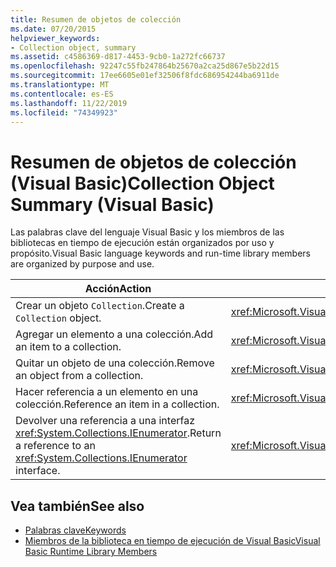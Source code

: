 ```yaml
---
title: Resumen de objetos de colección
ms.date: 07/20/2015
helpviewer_keywords:
- Collection object, summary
ms.assetid: c4586369-d817-4453-9cb0-1a272fc66737
ms.openlocfilehash: 92247c55fb247864b25670a2ca25d867e5b22d15
ms.sourcegitcommit: 17ee6605e01ef32506f8fdc686954244ba6911de
ms.translationtype: MT
ms.contentlocale: es-ES
ms.lasthandoff: 11/22/2019
ms.locfileid: "74349923"
---
```

# <a name="collection-object-summary-visual-basic"></a><span data-ttu-id="43881-102">Resumen de objetos de colección (Visual Basic)</span><span class="sxs-lookup"><span data-stu-id="43881-102">Collection Object Summary (Visual Basic)</span></span>
<span data-ttu-id="43881-103">Las palabras clave del lenguaje Visual Basic y los miembros de las bibliotecas en tiempo de ejecución están organizados por uso y propósito.</span><span class="sxs-lookup"><span data-stu-id="43881-103">Visual Basic language keywords and run-time library members are organized by purpose and use.</span></span>  
  
|<span data-ttu-id="43881-104">Acción</span><span class="sxs-lookup"><span data-stu-id="43881-104">Action</span></span>|<span data-ttu-id="43881-105">Elemento del lenguaje</span><span class="sxs-lookup"><span data-stu-id="43881-105">Language element</span></span>|  
|------------|----------------------|  
|<span data-ttu-id="43881-106">Crear un objeto `Collection`.</span><span class="sxs-lookup"><span data-stu-id="43881-106">Create a `Collection` object.</span></span>|<xref:Microsoft.VisualBasic.Collection>|  
|<span data-ttu-id="43881-107">Agregar un elemento a una colección.</span><span class="sxs-lookup"><span data-stu-id="43881-107">Add an item to a collection.</span></span>|<xref:Microsoft.VisualBasic.Collection.Add*>|  
|<span data-ttu-id="43881-108">Quitar un objeto de una colección.</span><span class="sxs-lookup"><span data-stu-id="43881-108">Remove an object from a collection.</span></span>|<xref:Microsoft.VisualBasic.Collection.Remove*>|  
|<span data-ttu-id="43881-109">Hacer referencia a un elemento en una colección.</span><span class="sxs-lookup"><span data-stu-id="43881-109">Reference an item in a collection.</span></span>|<xref:Microsoft.VisualBasic.Collection.Item*>|  
|<span data-ttu-id="43881-110">Devolver una referencia a una interfaz <xref:System.Collections.IEnumerator>.</span><span class="sxs-lookup"><span data-stu-id="43881-110">Return a reference to an <xref:System.Collections.IEnumerator> interface.</span></span>|<xref:Microsoft.VisualBasic.Collection.System%23Collections%23IEnumerable%23GetEnumerator%2A>|  
  
## <a name="see-also"></a><span data-ttu-id="43881-111">Vea también</span><span class="sxs-lookup"><span data-stu-id="43881-111">See also</span></span>

- [<span data-ttu-id="43881-112">Palabras clave</span><span class="sxs-lookup"><span data-stu-id="43881-112">Keywords</span></span>](../../../visual-basic/language-reference/keywords/index.md)
- [<span data-ttu-id="43881-113">Miembros de la biblioteca en tiempo de ejecución de Visual Basic</span><span class="sxs-lookup"><span data-stu-id="43881-113">Visual Basic Runtime Library Members</span></span>](../../../visual-basic/language-reference/runtime-library-members.md)
